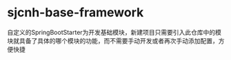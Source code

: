 # sjcnh-base-framework
自定义的SpringBootStarter为开发基础模块，新建项目只需要引入此仓库中的模块就具备了具体的哪个模块的功能，而不需要手动开发或者再次手动添加配置，方便快捷
